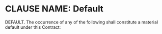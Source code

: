 # CLAUSE NAME: Default
  DEFAULT. The occurrence of any of the following shall constitute a material default under this Contract:




